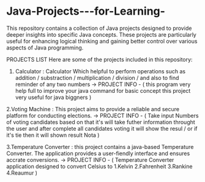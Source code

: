 # Java-Projects---for-Learning-
This repository contains a collection of Java projects designed to provide deeper insights into specific Java concepts. These projects are particularly useful for enhancing logical thinking and gaining better control over various aspects of Java programming.

PROJECTS LIST 
Here are some of the projects included in this repository:

1. Calculator : Calculator Which helpful to perform operations such as addition / substraction / 
 multiplication / division / and also to find reminder of any two numbers
 -> PROJECT INFO - ( this program very help full to improve your java command for basic concept this project 
 very useful for java biggners )

2.Voting Machine  :  This project aims to provide a reliable and secure platform for conducting elections.
 -> PROJECT INFO - ( Take input Numbers of voting candidates based on that it's will take futher information 
 throught the user and after complete all candidates voting it will show the resul / or if it's tie then it 
 will shown result Nota )

 3.Temperature Converter : this project contains a java-based Temperature Converter. The application provides a user-fiendly interface and ensures accrate conversions.
 -> PROJECT INFO - (  Temperature Converter application designed to convert Celsius to  1.Kelvin 2.Fahrenheit 3.Rankine 4.Reaumur )
